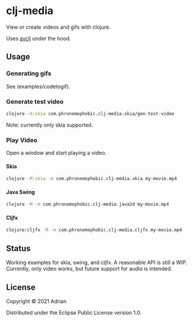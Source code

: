 # clj-media

View or create videos and gifs with clojure.

Uses [avclj](https://github.com/cnuernber/avclj) under the hood.

## Usage

### Generating gifs

See (examples/codetogif).

### Generate test video

```bash
clojure -X:skia com.phronemophobic.clj-media.skia/gen-test-video
```

Note: currently only skia supported.

### Play Video

Open a window and start playing a video.

#### Skia

```bash
clojure -M:skia -m com.phronemophobic.clj-media.skia my-movie.mp4
```

#### Java Swing

```bash
clojure -M -m com.phronemophobic.clj-media.java2d my-movie.mp4
```

#### Cljfx

```bash
clojure:cljfx -M -m com.phronemophobic.clj-media.cljfx my-movie.mp4
```

## Status

Working examples for skia, swing, and cljfx. A reasonable API is still a WIP. Currently, only video works, but future support for audio is intended.

## License

Copyright © 2021 Adrian

Distributed under the Eclipse Public License version 1.0.
